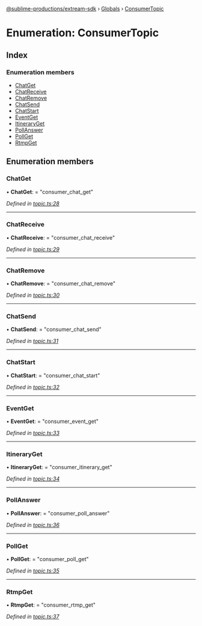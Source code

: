 [@sublime-productions/extream-sdk](../README.md) › [Globals](../globals.md) › [ConsumerTopic](consumertopic.md)

# Enumeration: ConsumerTopic

## Index

### Enumeration members

* [ChatGet](consumertopic.md#chatget)
* [ChatReceive](consumertopic.md#chatreceive)
* [ChatRemove](consumertopic.md#chatremove)
* [ChatSend](consumertopic.md#chatsend)
* [ChatStart](consumertopic.md#chatstart)
* [EventGet](consumertopic.md#eventget)
* [ItineraryGet](consumertopic.md#itineraryget)
* [PollAnswer](consumertopic.md#pollanswer)
* [PollGet](consumertopic.md#pollget)
* [RtmpGet](consumertopic.md#rtmpget)

## Enumeration members

###  ChatGet

• **ChatGet**: = "consumer_chat_get"

*Defined in [topic.ts:28](https://github.com/Extream-SaaS/ex-sdk/blob/b2de5a9/src/topic.ts#L28)*

___

###  ChatReceive

• **ChatReceive**: = "consumer_chat_receive"

*Defined in [topic.ts:29](https://github.com/Extream-SaaS/ex-sdk/blob/b2de5a9/src/topic.ts#L29)*

___

###  ChatRemove

• **ChatRemove**: = "consumer_chat_remove"

*Defined in [topic.ts:30](https://github.com/Extream-SaaS/ex-sdk/blob/b2de5a9/src/topic.ts#L30)*

___

###  ChatSend

• **ChatSend**: = "consumer_chat_send"

*Defined in [topic.ts:31](https://github.com/Extream-SaaS/ex-sdk/blob/b2de5a9/src/topic.ts#L31)*

___

###  ChatStart

• **ChatStart**: = "consumer_chat_start"

*Defined in [topic.ts:32](https://github.com/Extream-SaaS/ex-sdk/blob/b2de5a9/src/topic.ts#L32)*

___

###  EventGet

• **EventGet**: = "consumer_event_get"

*Defined in [topic.ts:33](https://github.com/Extream-SaaS/ex-sdk/blob/b2de5a9/src/topic.ts#L33)*

___

###  ItineraryGet

• **ItineraryGet**: = "consumer_itinerary_get"

*Defined in [topic.ts:34](https://github.com/Extream-SaaS/ex-sdk/blob/b2de5a9/src/topic.ts#L34)*

___

###  PollAnswer

• **PollAnswer**: = "consumer_poll_answer"

*Defined in [topic.ts:36](https://github.com/Extream-SaaS/ex-sdk/blob/b2de5a9/src/topic.ts#L36)*

___

###  PollGet

• **PollGet**: = "consumer_poll_get"

*Defined in [topic.ts:35](https://github.com/Extream-SaaS/ex-sdk/blob/b2de5a9/src/topic.ts#L35)*

___

###  RtmpGet

• **RtmpGet**: = "consumer_rtmp_get"

*Defined in [topic.ts:37](https://github.com/Extream-SaaS/ex-sdk/blob/b2de5a9/src/topic.ts#L37)*
